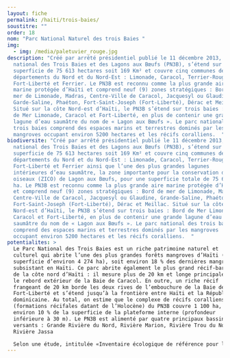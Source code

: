 ```yaml
---
layout: fiche
permalink: /haiti/trois-baies/
soustitre: ""
order: 18
nom: "Parc National Naturel des trois Baies "
img:
  - img: /media/paletuvier_rouge.jpg
description: "Créé par arrêté présidentiel publié le 11 décembre 2013, le Parc
  national des Trois Baies et des Lagons aux Bœufs (PN3B), s’étend sur une
  superficie de 75 613 hectares soit 169 Km² et couvre cinq communes des
  départements du Nord et du Nord-Est : Limonade, Caracol, Terrier-Rouge,
  Fort-Liberté et Ferrier. Le PN3B est reconnu comme la plus grande aire
  marine protégée d’Haïti et comprend neuf (9) zones stratégiques : Bord de
  mer de Limonade, Madras, Centre-Ville de Caracol, Jacquesyl ou Glaudine,
  Garde-Saline, Phaéton, Fort-Saint-Joseph (Fort-Liberté), Dérac et Meillac.
  Situé sur la côte Nord-est d’Haïti, le PN3B s’étend sur trois baies : Bord
  de Mer Limonade, Caracol et Fort-Liberté, en plus de contenir une grande
  lagune d’eau saumâtre du nom de « Lagon aux Bœufs ». Le parc national des
  trois baies comprend des espaces marins et terrestres dominés par les
  mangroves occupant environ 5200 hectares et les récifs coralliens.  "
biodiversite: "Créé par arrêté présidentiel publié le 11 décembre 2013, le Parc
  national des Trois Baies et des Lagons aux Bœufs (PN3B), s’étend sur une
  superficie de 75 613 hectares soit 169 Km² et couvre cinq communes des
  départements du Nord et du Nord-Est : Limonade, Caracol, Terrier-Rouge,
  Fort-Liberté et Ferrier ainsi que l’une des plus grandes lagunes
  intérieures d’eau saumâtre, la zone importante pour la conservation des
  oiseaux (ZICO) de Lagon aux Bœufs, pour une superficie totale de 75 618
  ha. Le PN3B est reconnu comme la plus grande aire marine protégée d’Haïti
  et comprend neuf (9) zones stratégiques : Bord de mer de Limonade, Madras,
  Centre-Ville de Caracol, Jacquesyl ou Glaudine, Grande-Saline, Phaéton,
  Fort-Saint-Joseph (Fort-Liberté), Dérac et Meillac. Situé sur la côte
  Nord-est d’Haïti, le PN3B s’étend sur trois baies : Bord de Mer Limonade,
  Caracol et Fort-Liberté, en plus de contenir une grande lagune d’eau
  saumâtre du nom de « Lagon aux Bœufs ». Le parc national des trois baies
  comprend des espaces marins et terrestres dominés par les mangroves
  occupant environ 5200 hectares et les récifs coralliens.  "
potentialites: >
  Le Parc National des Trois Baies est un riche patrimoine naturel et
  culturel qui abrite l’une des plus grandes forêts mangroves d’Haïti (d’une
  superficie d’environ 4 274 ha), soit environ 18 % des dernières mangroves
  subsistant en Haïti. Ce parc abrite également le plus grand récif-barrière
  de la côte nord d’Haïti : il mesure plus de 20 km et longe principalement
  le rebord extérieur de la Baie de Caracol. En outre, un riche récif
  frangeant de 20 km borde les deux rives de l’embouchure de la Baie de
  Fort-Liberté et s’étend jusqu’à la frontière entre Haïti et la République
  dominicaine. Au total, on estime que le complexe de récifs coralliens
  (formations récifales datant de l’Holocène) du PN3B couvre 1 100 ha, soit
  environ 10 % de la superficie de la plateforme interne (profondeur
  inférieure à 30 m). Le PN3B est alimenté par quatre principaux bassins
  versants : Grande Rivière du Nord, Rivière Marion, Rivière Trou du Nord,
  Rivière Jassa

  Selon une étude, intitulée «Inventaire écologique de référence pour le Parc national des Trois-Baies» publiée en 2016 par The Nature Conservancy avec le support de la Banque interaméricaine de développement (BID), les scientifiques ont recensé cent soixante-dix-neuf (179) espèces indigènes de plantes vasculaires dans l’ensemble du parc, y compris cinq espèces végétales inscrites sur la liste rouge (espèces menacées) de l’Union internationale pour la conservation de la nature (UICN). Le PN3B abrite plus de deux cent soixante-dix (270) espèces de poissons,  près de quatre-vingt-quinze (95) espèces d’oiseaux, quatre (4) espèces d’amphibiens et onze (11) espèces de reptiles, cinquante et un (51) espèces de coraux durs. Cette étude est à l’origine de la découverte nombreuses espèces d’animales et végétales inconnues au auparavant.
---
```

